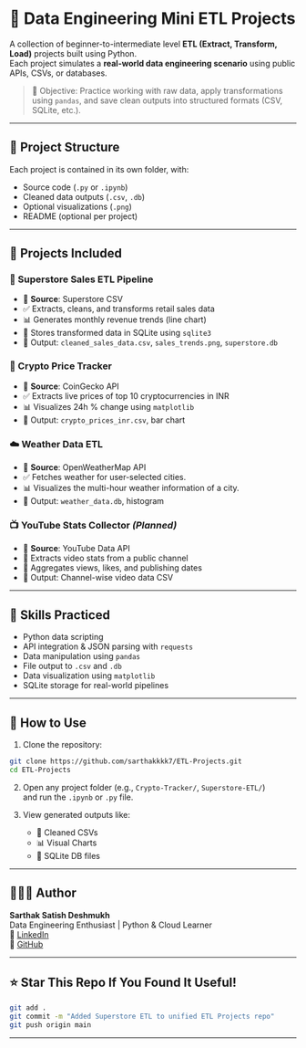 # 🧩 Data Engineering Mini ETL Projects

A collection of beginner-to-intermediate level **ETL (Extract, Transform, Load)** projects built using Python.  
Each project simulates a **real-world data engineering scenario** using public APIs, CSVs, or databases.

> 🎯 Objective: Practice working with raw data, apply transformations using `pandas`, and save clean outputs into structured formats (CSV, SQLite, etc.).

---

## 📁 Project Structure

Each project is contained in its own folder, with:
- Source code (`.py` or `.ipynb`)
- Cleaned data outputs (`.csv`, `.db`)
- Optional visualizations (`.png`)
- README (optional per project)

---

## 🚀 Projects Included

### 🛒 Superstore Sales ETL Pipeline
- 📂 **Source**: Superstore CSV
- ✅ Extracts, cleans, and transforms retail sales data
- 📊 Generates monthly revenue trends (line chart)
- 💾 Stores transformed data in SQLite using `sqlite3`
- 📂 Output: `cleaned_sales_data.csv`, `sales_trends.png`, `superstore.db`
  
### 💸 Crypto Price Tracker
- 📡 **Source**: CoinGecko API
- ✅ Extracts live prices of top 10 cryptocurrencies in INR
- 📊 Visualizes 24h % change using `matplotlib`
- 📂 Output: `crypto_prices_inr.csv`, bar chart

### ☁️ Weather Data ETL 
- 📡 **Source**: OpenWeatherMap API
- ✅ Fetches weather for user-selected cities.
- 📊 Visualizes the multi-hour weather information of a city.
- 📂 Output: `weather_data.db`, histogram

### 📺 YouTube Stats Collector *(Planned)*
- 📡 **Source**: YouTube Data API
- 🔄 Extracts video stats from a public channel
- 🔧 Aggregates views, likes, and publishing dates
- 📂 Output: Channel-wise video data CSV

---

## 🧠 Skills Practiced

- Python data scripting
- API integration & JSON parsing with `requests`
- Data manipulation using `pandas`
- File output to `.csv` and `.db`
- Data visualization using `matplotlib`
- SQLite storage for real-world pipelines

---

## 📌 How to Use

1. Clone the repository:
```bash
git clone https://github.com/sarthakkkk7/ETL-Projects.git
cd ETL-Projects
```

2. Open any project folder (e.g., `Crypto-Tracker/`, `Superstore-ETL/`)  
   and run the `.ipynb` or `.py` file.

3. View generated outputs like:
   - 📄 Cleaned CSVs
   - 📊 Visual Charts
   - 💾 SQLite DB files

---

## 👨🏼‍💻 Author

**Sarthak Satish Deshmukh**  
Data Engineering Enthusiast | Python & Cloud Learner  
🔗 [LinkedIn](https://www.linkedin.com/in/sarthak-deshmukh-398316235)  
📂 [GitHub](https://github.com/sarthakkkk7)

---

## ⭐ Star This Repo If You Found It Useful!

```bash
git add .
git commit -m "Added Superstore ETL to unified ETL Projects repo"
git push origin main
```

---
